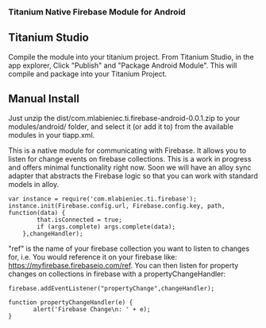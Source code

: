 ### Titanium Native Firebase Module for Android

## Titanium Studio
Compile the module into your titanium project. From Titanium Studio, in the app explorer,  Click "Publish" and "Package Android Module". This will compile and package into your Titanium Project.

## Manual Install
Just unzip the dist/com.mlabieniec.ti.firebase-android-0.0.1.zip to your modules/android/ folder, and select it (or add it to) from the available modules in your tiapp.xml.

This is a native module for communicating with Firebase. It allows you to listen for change events on firebase collections. This is a work in progress and offers minimal functionality right now. Soon we will have an alloy sync adapter that abstracts the Firebase logic so that you can work with standard models in alloy.

    var instance = require('com.mlabieniec.ti.firebase');
    instance.init(Firebase.config.url, Firebase.config.key, path, function(data) {
			that.isConnected = true;
			if (args.complete) args.complete(data);
		},changeHandler);
    
"ref" is the name of your firebase collection you want to listen to changes for, i.e. You would reference it on your firebase like: https://myfirebase.firebaseio.com/ref. You can then listen for property changes on collections in firebase with a propertyChangeHandler:
    
    firebase.addEventListener("propertyChange",changeHandler);
    
    function propertyChangeHandler(e) {
    	   alert('Firebase Change\n: ' + e);
    }
    
